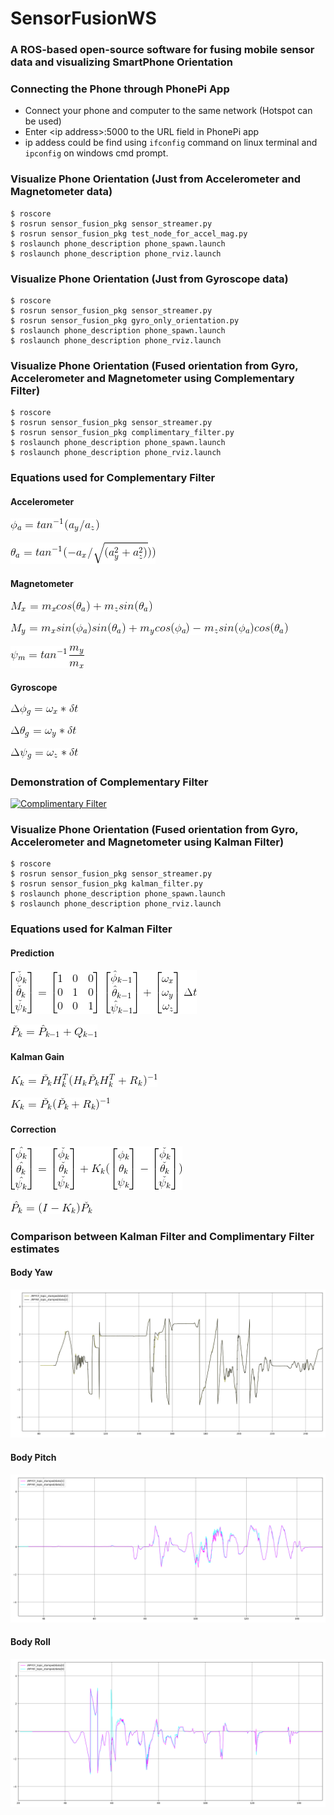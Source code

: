 # SensorFusionWS

### A ROS-based open-source software for fusing mobile sensor data and visualizing SmartPhone Orientation

### Connecting the Phone through PhonePi App
- Connect your phone and computer to the same network (Hotspot can be used)
- Enter \<ip address\>:5000 to the URL field in PhonePi app
- ip addess could be find using ```ifconfig``` command on linux terminal and ```ipconfig``` on windows cmd prompt. 

### Visualize Phone Orientation (Just from Accelerometer and Magnetometer data)
```
$ roscore
$ rosrun sensor_fusion_pkg sensor_streamer.py
$ rosrun sensor_fusion_pkg test_node_for_accel_mag.py
$ roslaunch phone_description phone_spawn.launch
$ roslaunch phone_description phone_rviz.launch

```

### Visualize Phone Orientation (Just from Gyroscope data)
```
$ roscore
$ rosrun sensor_fusion_pkg sensor_streamer.py
$ rosrun sensor_fusion_pkg gyro_only_orientation.py
$ roslaunch phone_description phone_spawn.launch
$ roslaunch phone_description phone_rviz.launch

```

### Visualize Phone Orientation (Fused orientation from Gyro, Accelerometer and Magnetometer using Complementary Filter)
```
$ roscore
$ rosrun sensor_fusion_pkg sensor_streamer.py
$ rosrun sensor_fusion_pkg complimentary_filter.py
$ roslaunch phone_description phone_spawn.launch
$ roslaunch phone_description phone_rviz.launch

```
### Equations used for Complementary Filter
#### Accelerometer
![roll_accel](https://github.com/karry3775/SensorFusionWS/blob/master/src/images/a_roll.gif)

![pitch_accel](https://github.com/karry3775/SensorFusionWS/blob/master/src/images/pitch_a.gif)

#### Magnetometer
![M_x](https://github.com/karry3775/SensorFusionWS/blob/master/src/images/Mx_mag.gif)

![M_y](https://github.com/karry3775/SensorFusionWS/blob/master/src/images/My_mag.gif)

![m_yaw](https://github.com/karry3775/SensorFusionWS/blob/master/src/images/yaw_mag.gif)
#### Gyroscope
![roll_g](https://github.com/karry3775/SensorFusionWS/blob/master/src/images/roll_gyro.gif)

![pitch_g](https://github.com/karry3775/SensorFusionWS/blob/master/src/images/pitch_gyro.gif)

![yaw_g](https://github.com/karry3775/SensorFusionWS/blob/master/src/images/yaw_gyro.gif)

### Demonstration of Complementary Filter

[![Complimentary Filter](http://img.youtube.com/vi/bj4u9_aLW6o/0.jpg)](https://www.youtube.com/watch?v=bj4u9_aLW6o "Complimentary Filter")

### Visualize Phone Orientation (Fused orientation from Gyro, Accelerometer and Magnetometer using Kalman Filter)
```
$ roscore
$ rosrun sensor_fusion_pkg sensor_streamer.py
$ rosrun sensor_fusion_pkg kalman_filter.py
$ roslaunch phone_description phone_spawn.launch
$ roslaunch phone_description phone_rviz.launch

```
### Equations used for Kalman Filter
#### Prediction
![kf_prediction](https://github.com/karry3775/SensorFusionWS/blob/master/src/images/kf_prediction.gif)

![kf_prediction_cov](https://github.com/karry3775/SensorFusionWS/blob/master/src/images/kf_prediction_cov.gif)

#### Kalman Gain
![kgain_1](https://github.com/karry3775/SensorFusionWS/blob/master/src/images/kgain_1.gif)

![kgain_2](https://github.com/karry3775/SensorFusionWS/blob/master/src/images/kgain_2.gif)

#### Correction
![kf_correction_state](https://github.com/karry3775/SensorFusionWS/blob/master/src/images/kf_correction_state.gif)

![kf_correction_cov](https://github.com/karry3775/SensorFusionWS/blob/master/src/images/kf_correction_cov.gif)
### Comparison between Kalman Filter and Complimentary Filter estimates
#### Body Yaw 
![Body Yaw](https://github.com/karry3775/SensorFusionWS/blob/master/src/SensorFusion/images/yaw_comparison.png)
#### Body Pitch
![Body Pitch](https://github.com/karry3775/SensorFusionWS/blob/master/src/SensorFusion/images/pitch_comparison.png)
#### Body Roll
![Body Roll](https://github.com/karry3775/SensorFusionWS/blob/master/src/SensorFusion/images/roll_comparison.png)
